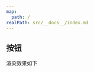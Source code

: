 ```yaml
---
map:
  path: /
realPath: src/__docs__/index.md
---
```


## 按钮

渲染效果如下

<demo src="../demo/button.vue"
  title="Demo 演示"
  desc="这是一个 Demo 渲染示例">
</demo>

<API src="../components/Button/index.vue" lang="zh"></API>
